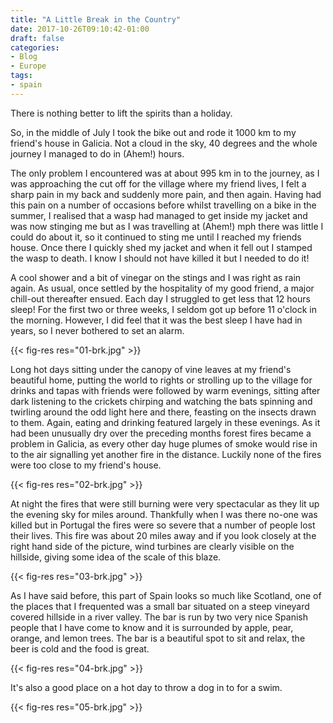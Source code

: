 ```yaml
---
title: "A Little Break in the Country"
date: 2017-10-26T09:10:42-01:00
draft: false
categories:
- Blog
- Europe
tags:
- spain
---
```

There is nothing better to lift the spirits than a holiday.

So, in the middle of July I took the bike out and rode it 1000 km to my friend's house in Galicia. Not a cloud in the sky, 40 degrees and the whole journey I managed to do in (Ahem!) hours.

<!--more-->

The only problem I encountered was at about 995 km in to the journey, as I was approaching the cut off for the village where my friend lives, I felt a sharp pain in my back and suddenly more pain, and then again. Having had this pain on a number of occasions before whilst travelling on a bike in the summer, I realised that a wasp had managed to get inside my jacket and was now stinging me but as I was travelling at (Ahem!) mph there was little I could do about it, so it continued to sting me until I reached my friends house. Once there I quickly shed my jacket and when it fell out I stamped the wasp to death. I know I should not have killed it but I needed to do it! 

A cool shower and a bit of vinegar on the stings and I was right as rain again. As usual, once settled by the hospitality of my good friend, a major chill-out thereafter ensued. Each day I struggled to get less that 12 hours sleep! For the first two or three weeks, I seldom got up before 11 o'clock in the morning. However, I did feel that it was the best sleep I have had in years, so I never bothered to set an alarm. 

{{< fig-res res="01-brk.jpg" >}}

Long hot days sitting under the canopy of vine leaves at my friend's beautiful home, putting the world to rights or strolling up to the village for drinks and tapas with friends were followed by warm evenings, sitting after dark listening to the crickets chirping and watching the bats spinning and twirling around the odd light here and there, feasting on the insects drawn to them. Again, eating and drinking featured largely in these evenings. As it had been unusually dry over the preceding months forest fires became a problem in Galicia, as every other day huge plumes of smoke would rise in to the air signalling yet another fire in the distance. Luckily none of the fires were too close to my friend's house.

{{< fig-res res="02-brk.jpg" >}}

At night the fires that were still burning were very spectacular as they lit up the evening sky for miles around. Thankfully when I was there no-one was killed but in Portugal the fires were so severe that a number of people lost their lives. This fire was about 20 miles away and if you look closely at the right hand side of the picture, wind turbines are clearly visible on the hillside, giving some idea of the scale of this blaze. 

{{< fig-res res="03-brk.jpg" >}}

As I have said before, this part of Spain looks so much like Scotland, one of the places that I frequented was a small bar situated on a steep vineyard covered hillside in a river valley. The bar is run by two very nice Spanish people that I have come to know and it is surrounded by apple, pear, orange, and lemon trees. The bar is a beautiful spot to sit and relax, the beer is cold and the food is great.

{{< fig-res res="04-brk.jpg" >}}

It's also a good place on a hot day to throw a dog in to for a swim.

{{< fig-res res="05-brk.jpg" >}}